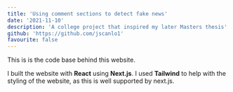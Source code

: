 ```yaml
---
title: 'Using comment sections to detect fake news'
date: '2021-11-10'
description: 'A college project that inspired my later Masters thesis'
github: 'https://github.com/jscanlo1'
favourite: false
---
```


This is is the code base behind this website.

I built the website with **React** using **Next.js**. I used **Tailwind** to help with the styling of the website, as this is well supported by next.js.